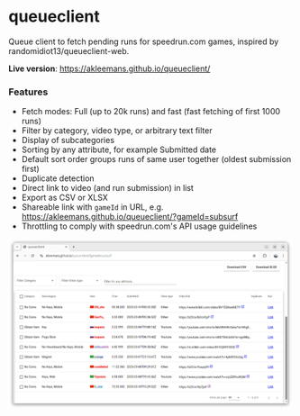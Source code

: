# queueclient

Queue client to fetch pending runs for speedrun.com games, inspired
by randomidiot13/queueclient-web.

**Live version**: https://akleemans.github.io/queueclient/

### Features

* Fetch modes: Full (up to 20k runs) and fast (fast fetching of first 1000 runs)
* Filter by category, video type, or arbitrary text filter
* Display of subcategories
* Sorting by any attribute, for example Submitted date
* Default sort order groups runs of same user together (oldest submission first)
* Duplicate detection
* Direct link to video (and run submission) in list
* Export as CSV or XLSX
* Shareable link with `gameId` in URL, e.g. https://akleemans.github.io/queueclient/?gameId=subsurf
* Throttling to comply with speedrun.com's API usage guidelines


![queueclient](https://raw.githubusercontent.com/akleemans/queueclient/refs/heads/main/queueclient.png)

